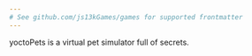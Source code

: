 ```yaml
---
# See github.com/js13kGames/games for supported frontmatter
---
```

yoctoPets is a virtual pet simulator full of secrets.